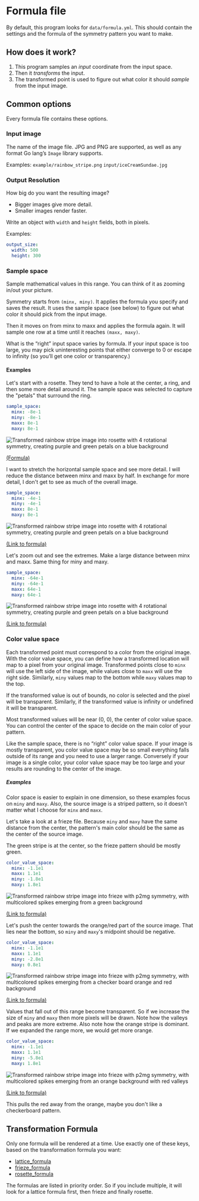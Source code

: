 # Formula file
By default, this program looks for `data/formula.yml`. This should contain the settings and the formula of the symmetry pattern you want to make.

## How does it work?
1. This program samples an *input* coordinate from the input space.
2. Then it *transforms* the input.
3. The transformed point is used to figure out what color it should *sample* from the input image.

## Common options
Every formula file contains these options.

### Input image
The name of the image file. JPG and PNG are supported, as well as any format Go lang’s `Image` library supports.

Examples:
`example/rainbow_stripe.png`
`input/iceCreamSundae.jpg`

### Output Resolution
How big do you want the resulting image?
- Bigger images give more detail.
- Smaller images render faster.

Write an object with `width` and `height` fields, both in pixels.

Examples:
```yaml
output_size:
  width: 500
  height: 300
```

### Sample space
Sample mathematical values in this range. You can think of it as zooming in/out your picture.

Symmetry starts from `(minx, miny)`.
It applies the formula you specify and saves the result.
It uses the sample space (see below) to figure out what color it should pick from the input image.

Then it moves on from minx to maxx and applies the formula again. It will sample one row at a time until it reaches `(maxx, maxy)`.

What is the “right” input space varies by formula. If your input space is too large, you may pick uninteresting points that either converge to 0 or escape to infinity (so you’ll get one color or transparency.)

#### Examples
Let's start with a rosette. They tend to have a hole at the center, a ring, and then some more detail around it.
The sample space was selected to capture the "petals" that surround the ring.

```yaml
sample_space:
  minx: -8e-1
  miny: -8e-1
  maxx: 8e-1
  maxy: 8e-1
```

![Transformed rainbow stripe image into rosette with 4 rotational symmetry, creating purple and green petals on a blue background](../example/rosettes/rainbow_stripe_rosette_2.png)

[(Formula)](../example/rosettes/rainbow_stripe_rosette_2.yml)

I want to stretch the horizontal sample space and see more detail.
I will reduce the distance between minx and maxx by half. In exchange for more detail, I don't get to see as much of the overall image.

```yaml
sample_space:
  minx: -4e-1
  miny: -4e-1
  maxx: 8e-1
  maxy: 8e-1
```

![Transformed rainbow stripe image into rosette with 4 rotational symmetry, creating purple and green petals on a blue background](../example/rosettes/rainbow_stripe_rosette_2_sample_space_1.png)

[(Link to formula)](../example/rosettes/rainbow_stripe_rosette_2_sample_space_1.yml)

Let's zoom out and see the extremes. Make a large distance between minx and maxx. Same thing for miny and maxy.

```yaml
sample_space:
  minx: -64e-1
  miny: -64e-1
  maxx: 64e-1
  maxy: 64e-1
```

![Transformed rainbow stripe image into rosette with 4 rotational symmetry, creating purple and green petals on a blue background](../example/rosettes/rainbow_stripe_rosette_2_sample_space_2.png)

[(Link to formula)](../example/rosettes/rainbow_stripe_rosette_2_sample_space_2.yml)

### Color value space
Each transformed point must correspond to a color from the original image.
With the color value space, you can define how a transformed location will map to a pixel from your original image.
Transformed points close to `minx` will use the left side of the image, while values close to `maxx` will use the right side.
Similarly, `miny` values map to the bottom while `maxy` values map to the top.

If the transformed value is out of bounds, no color is selected and the pixel will be transparent. Similarly, if the transformed value is infinity or undefined it will be transparent.

Most transformed values will be near (0, 0), the center of color value space. You can control the center of the space to decide on the main color of your pattern. 

Like the sample space, there is no “right” color value space.
If your image is mostly transparent, you color value space may be so small everything falls outside of its range and you need to use a larger range.
Conversely if your image is a single color, your color value space may be too large and your results are rounding to the center of the image.

##### Examples
Color space is easier to explain in one dimension, so these examples focus on `miny` and `maxy`.
Also, the source image is a striped pattern, so it doesn't matter what I choose for `minx` and `maxx`.

Let's take a look at a frieze file. Because `miny` and `maxy` have the same distance from the center, the pattern's main color should be the same as the center of the source image.

The green stripe is at the center, so the frieze pattern should be mostly green.
```yaml
color_value_space:
  minx: -1.1e1
  maxx: 1.1e1
  miny: -1.8e1
  maxy: 1.8e1
```

![Transformed rainbow stripe image into frieze with p2mg symmetry, with multicolored spikes emerging from a green background](../example/friezes/rainbow_stripe_frieze_p2mg.png)

[(Link to formula)](../example/friezes/rainbow_stripe_frieze_p2mg.yml)

Let's push the center towards the orange/red part of the source image. That lies near the bottom, so `miny` and `maxy`'s midpoint should be negative.

```yaml
color_value_space:
  minx: -1.1e1
  maxx: 1.1e1
  miny: -2.8e1
  maxy: 0.8e1
```
![Transformed rainbow stripe image into frieze with p2mg symmetry, with multicolored spikes emerging from a checker board orange and red background](../example/friezes/rainbow_stripe_frieze_p2mg_sample_space_orange.png)

[(Link to formula)](../example/friezes/rainbow_stripe_frieze_p2mg_sample_space_orange.yml)

Values that fall out of this range become transparent. So if we increase the size of `miny` and `maxy` then more pixels will be drawn.
Note how the valleys and peaks are more extreme.
Also note how the orange stripe is dominant. If we expanded the range more, we would get more orange.

```yaml
color_value_space:
  minx: -1.1e1
  maxx: 1.1e1
  miny: -5.8e1
  maxy: 1.8e1
  ```
![Transformed rainbow stripe image into frieze with p2mg symmetry, with multicolored spikes emerging from an orange background with red valleys](../example/friezes/rainbow_stripe_frieze_p2mg_sample_space_extra_thick.png)

[(Link to formula)](../example/friezes/rainbow_stripe_frieze_p2mg_sample_space_extra_thick.yml)

This pulls the red away from the orange, maybe you don't like a checkerboard pattern.

## Transformation Formula
Only one formula will be rendered at a time. Use exactly one of these keys, based on the transformation formula you want:

* [lattice_formula](docs/pattern_lattice.md)
* [frieze_formula](docs/pattern_frieze.md)
* [rosette_formula](docs/pattern_rosette.md)

The formulas are listed in priority order. So if you include multiple, it will look for a lattice formula first, then frieze and finally rosette.